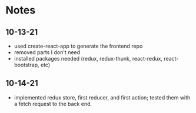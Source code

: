 # Notes

## 10-13-21
* used create-react-app to generate the frontend repo
* removed parts I don't need
* installed packages needed (redux, redux-thunk, react-redux, react-bootstrap, etc)

## 10-14-21
* implemented redux store, first reducer, and first action; tested them with a fetch request to the back end.